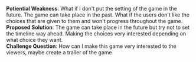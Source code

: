 **Potiential Weakness**: What if I don't put the setting of the game in the future. The game can take place in the past. What if the users don't like the choices that are given to them and won't progress throughout the game.  
**Proposed Solution**: The game can take place in the future but try not to set the timeline way ahead. Making the choices very interested depending on what choice they want.   
**Challenge Question**: How can I make this game very interested to the viewers, maybe create a trailer of the game 
